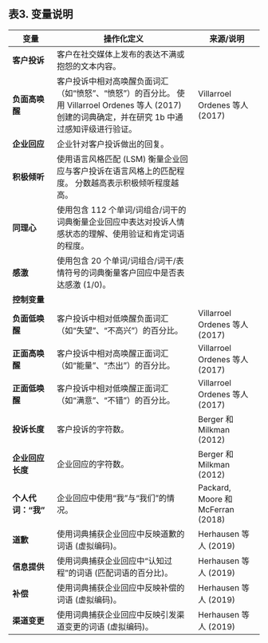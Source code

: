## 表3. 变量说明

| 变量               | 操作化定义                                                   | 来源/说明                         |
| ------------------ | ------------------------------------------------------------ | --------------------------------- |
| **客户投诉**       | 客户在社交媒体上发布的表达不满或抱怨的文本内容。             |                                   |
| **负面高唤醒**     | 客户投诉中相对高唤醒负面词汇（如“愤怒”、“愤怒”）的百分比。 使用 Villarroel Ordenes 等人 (2017) 创建的词典确定，并在研究 1b 中通过感知评级进行验证。 | Villarroel Ordenes 等人 (2017)    |
| **企业回应**       | 企业针对客户投诉做出的回复。                                 |                                   |
| **积极倾听**       | 使用语言风格匹配 (LSM) 衡量企业回应与客户投诉在语言风格上的匹配程度。 分数越高表示积极倾听程度越高。 |                                   |
| **同理心**         | 使用包含 112 个单词/词组合/词干的词典衡量企业回应中表达对投诉人情感状态的理解、使用验证和肯定词语的程度。 |                                   |
| **感激**           | 使用包含 20 个单词/词组合/词干/表情符号的词典衡量客户回应中是否表达感激 (1/0)。 |                                   |
| **控制变量**       |                                                              |                                   |
| **负面低唤醒**     | 客户投诉中相对低唤醒负面词汇（如“失望”、“不高兴”）的百分比。 | Villarroel Ordenes 等人 (2017)    |
| **正面高唤醒**     | 客户投诉中相对高唤醒正面词汇（如“能量”、“杰出”）的百分比。   | Villarroel Ordenes 等人 (2017)    |
| **正面低唤醒**     | 客户投诉中相对低唤醒正面词汇（如“满意”、“不错”）的百分比。   | Villarroel Ordenes 等人 (2017)    |
| **投诉长度**       | 客户投诉的字符数。                                           | Berger 和 Milkman (2012)          |
| **企业回应长度**   | 企业回应的字符数。                                           | Berger 和 Milkman (2012)          |
| **个人代词：“我”** | 企业回应中使用“我”与“我们”的情况。                           | Packard, Moore 和 McFerran (2018) |
| **道歉**           | 使用词典捕获企业回应中反映道歉的词语 (虚拟编码)。            | Herhausen 等人 (2019)             |
| **信息提供**       | 使用词典捕获企业回应中“认知过程”的词语 (匹配词语的百分比)。  | Herhausen 等人 (2019)             |
| **补偿**           | 使用词典捕获企业回应中反映补偿的词语 (虚拟编码)。            | Herhausen 等人 (2019)             |
| **渠道变更**       | 使用词典捕获企业回应中反映引发渠道变更的词语 (虚拟编码)。    | Herhausen 等人 (2019)             |